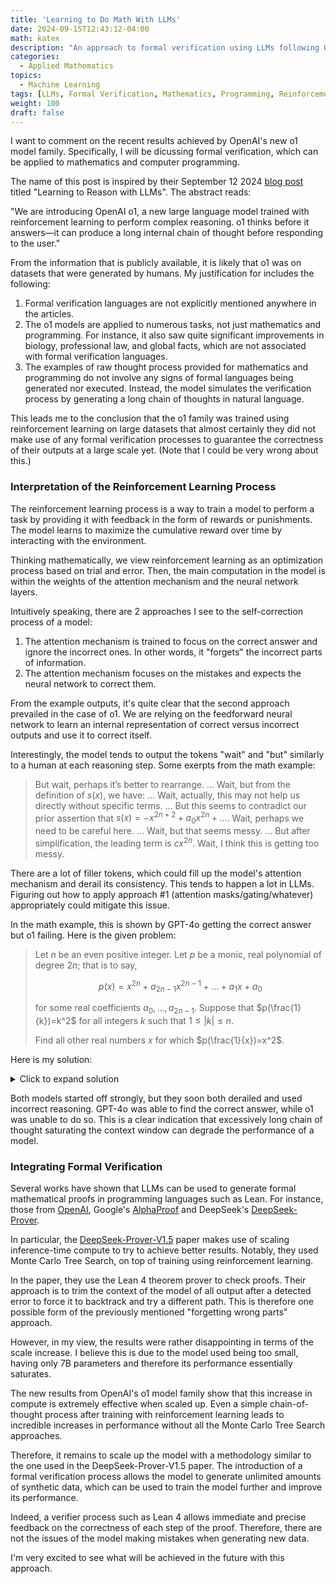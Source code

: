 ```yaml
---
title: 'Learning to Do Math With LLMs'
date: 2024-09-15T12:43:12-04:00
math: katex
description: "An approach to formal verification using LLMs following OpenAI's o1 model family."
categories:
  - Applied Mathematics
topics:
  - Machine Learning
tags: [LLMs, Formal Verification, Mathematics, Programming, Reinforcement Learning, OpenAI o1, DeepSeek Prover]
weight: 100
draft: false
---
```


I want to comment on the recent results achieved by OpenAI's new o1 model family. Specifically, I will be dicussing formal verification, which can be applied to mathematics and computer programming. 

The name of this post is inspired by their September 12 2024 [blog post](https://openai.com/index/learning-to-reason-with-llms/) titled "Learning to Reason with LLMs". The abstract reads:

"We are introducing OpenAI o1, a new large language model trained with reinforcement learning to perform complex reasoning. o1 thinks before it answers—it can produce a long internal chain of thought before responding to the user."

From the information that is publicly available, it is likely that o1 was on datasets that were generated by humans. My justification for includes the following:

1. Formal verification languages are not explicitly mentioned anywhere in the articles.
2. The o1 models are applied to numerous tasks, not just mathematics and programming. For instance, it also saw quite significant improvements in biology, professional law, and global facts, which are not associated with formal verification languages.
3. The examples of raw thought process provided for mathematics and programming do not involve any signs of formal languages being generated nor executed. Instead, the model simulates the verification process by generating a long chain of thoughts in natural language.

This leads me to the conclusion that the o1 family was trained using reinforcement learning on large datasets that almost certainly they did not make use of any formal verification processes to guarantee the correctness of their outputs at a large scale yet. (Note that I could be very wrong about this.)

### Interpretation of the Reinforcement Learning Process

The reinforcement learning process is a way to train a model to perform a task by providing it with feedback in the form of rewards or punishments. The model learns to maximize the cumulative reward over time by interacting with the environment.

Thinking mathematically, we view reinforcement learning as an optimization process based on trial and error. Then, the main computation in the model is within the weights of the attention mechanism and the neural network layers.

Intuitively speaking, there are 2 approaches I see to the self-correction process of a model:

1. The attention mechanism is trained to focus on the correct answer and ignore the incorrect ones. In other words, it "forgets" the incorrect parts of information.
2. The attention mechanism focuses on the mistakes and expects the neural network to correct them.

From the example outputs, it's quite clear that the second approach prevailed in the case of o1. We are relying on the feedforward neural network to learn an internal representation of correct versus incorrect outputs and use it to correct itself.

Interestingly, the model tends to output the tokens "wait" and "but" similarly to a human at each reasoning step. Some exerpts from the math example:

> But wait, perhaps it’s better to rearrange.
> ...
> Wait, but from the definition of $s(x)$, we have:
> ...
> Wait, actually, this may not help us directly without specific terms.
> ...
> But this seems to contradict our prior assertion that $s(x)=−x 
^{2n+2}+a_0 x^{2n}+...$.
> Wait, perhaps we need to be careful here.
> ...
> Wait, but that seems messy.
> ...
> But after simplification, the leading term is $cx^{2n}$.
> Wait, I think this is getting too messy.

There are a lot of filler tokens, which could fill up the model's attention mechanism and derail its consistency. This tends to happen a lot in LLMs. Figuring out how to apply approach #1 (attention masks/gating/whatever) appropriately could mitigate this issue.

In the math example, this is shown by GPT-4o getting the correct answer but o1 failing. Here is the given problem:

> Let $n$ be an even positive integer. Let $p$ be a monic, real polynomial of degree $2n$; that is to say, 
>
> $$p(x)=x^{2n}+a_{2n-1}x^{2n-1}+\dots+a_1x+a_0$$
>
> for some real coefficients $a_0,\dots,a_{2n-1}$.
> Suppose that $p(\frac{1}{k})=k^2$ for all integers $k$ such that $1\leq|k|\leq n$.
> 
> Find all other real numbers $x$ for which $p(\frac{1}{x})=x^2$.

Here is my solution:

<details>
<summary>Click to expand solution</summary>

The set of integers $k$ such that $1\leq|k|\leq n$ is $\{-n,\dots,2,-1,1,2,\dots,n\}$. There are $2n$ such integers.

Consider the rational function $q(x)$ defined as:

$$q(x):=p\left(\frac{1}{x}\right)-x^2$$

Based on the given assumptions, it has zeroes at $k$ for $k\in\{-n,\dots,2,-1,1,2,\dots,n\}$.

Now, we can construct the polynomial $s(x)$ as:

$$s(x):=x^{2n}q(x)$$

This polynomial has degree $2n$. In addition, because it has a factor of $q(x)$, it also has the integer roots $k$ for $k\in\{-n,\dots,2,-1,1,2,\dots,n\}$. However, by the fundamental theorem of algebra, a polynomial of degree $d$ has at most $d$ real roots. This implies there are no other possible real roots for $s(x)$.
</details>

Both models started off strongly, but they soon both derailed and used incorrect reasoning. GPT-4o was able to find the correct answer, while o1 was unable to do so. This is a clear indication that excessively long chain of thought saturating the context window can degrade the performance of a model.

### Integrating Formal Verification

Several works have shown that LLMs can be used to generate formal mathematical proofs in programming languages such as Lean. For instance, those from [OpenAI](https://arxiv.org/abs/2202.01344), Google's [AlphaProof](https://deepmind.google/discover/blog/ai-solves-imo-problems-at-silver-medal-level/) and DeepSeek's [DeepSeek-Prover](https://arxiv.org/abs/2405.14333).

In particular, the [DeepSeek-Prover-V1.5](https://www.arxiv.org/abs/2408.08152) paper makes use of scaling inference-time compute to try to achieve better results. Notably, they used Monte Carlo Tree Search, on top of training using reinforcement learning.

In the paper, they use the Lean 4 theorem prover to check proofs. Their approach is to trim the context of the model of all output after a detected error to force it to backtrack and try a different path. This is therefore one possible form of the previously mentioned "forgetting wrong parts" approach.

However, in my view, the results were rather disappointing in terms of the scale increase. I believe this is due to the model used being too small, having only 7B parameters and therefore its performance essentially saturates.

The new results from OpenAI's o1 model family show that this increase in compute is extremely effective when scaled up. Even a simple chain-of-thought process after training with reinforcement learning leads to incredible increases in performance without all the Monte Carlo Tree Search approaches.

Therefore, it remains to scale up the model with a methodology similar to the one used in the DeepSeek-Prover-V1.5 paper. The introduction of a formal verification process allows the model to generate unlimited amounts of synthetic data, which can be used to train the model further and improve its performance.

Indeed, a verifier process such as Lean 4 allows immediate and precise feedback on the correctness of each step of the proof. Therefore, there are not the issues of the model making mistakes when generating new data.

I'm very excited to see what will be achieved in the future with this approach.